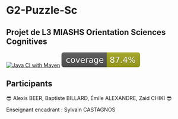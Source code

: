 # G2-Puzzle-Sc
## Projet de L3 MIASHS Orientation Sciences Cognitives

[![Java CI with Maven](https://github.com/alexisbe-github/G2-Puzzle-Sc-2023/actions/workflows/maven.yml/badge.svg)](https://github.com/alexisbe-github/G2-Puzzle-Sc-2023/actions/workflows/maven.yml) ![Coverage](.github/badges/jacoco.svg)

## Participants
😎 Alexis BEER, Baptiste BILLARD, Émile ALEXANDRE, Zaid CHIKI 😎

Enseignant encadrant : Sylvain CASTAGNOS
